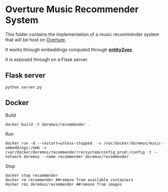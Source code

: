 Overture Music Recommender System
=================================

This folder contains the implementation of a music recommender system that will be host on [Overture](http://overture.doremus.org).

It works through embeddings computed through [__entity2vec__](https://github.com/MultimediaSemantics/entity2vec).

It is exposed through on a Flask server.

## Flask server

    python server.py

## Docker

Build

    docker build -t doremus/recommender .

Run

    docker run -d --restart=unless-stopped  -v /var/docker/doremus/music-embeddings:/emb -v /var/docker/doremus/recommender/recsystem/config_prod:/config -t --network doremus --name recommender doremus/recommender


<!-- docker run -d --restart=unless-stopped -v  /Users/pasquale/git/recommender/recsystem/config:/config -v /Users/pasquale/git/music-embeddings:/emb -p 5000:5000 -t --name recommender doremus/recommender -->


Stop

    docker stop recommender
    docker rm recommender ##remove from available containers
    docker rmi doremus/recommender ##remove from images
